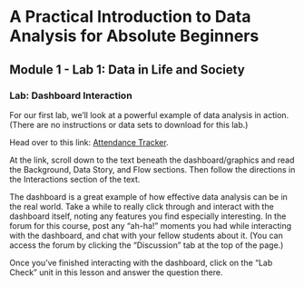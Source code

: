 # A Practical Introduction to Data Analysis for Absolute Beginners

## Module 1 - Lab 1: Data in Life and Society

### Lab: Dashboard Interaction

For our first lab, we’ll look at a powerful example of data analysis in action. (There are no instructions or data sets to download for this lab.)

Head over to this link: [Attendance Tracker](https://community.powerbi.com/t5/Data-Stories-Gallery/Attendance-Tracker-Improving-School-Attendance-by-Decisive-Data/m-p/136078).

At the link, scroll down to the text beneath the dashboard/graphics and read the Background, Data Story, and Flow sections. Then follow the directions in the Interactions section of the text.

The dashboard is a great example of how effective data analysis can be in the real world. Take a while to really click through and interact with the dashboard itself, noting any features you find especially interesting. In the forum for this course, post any “ah-ha!” moments you had while interacting with the dashboard, and chat with your fellow students about it. (You can access the forum by clicking the “Discussion” tab at the top of the page.)

Once you’ve finished interacting with the dashboard, click on the “Lab Check” unit in this lesson and answer the question there.
